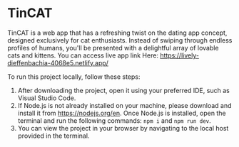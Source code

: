 # TinCAT
TinCAT is a web app that has a refreshing twist on the dating app concept, designed exclusively for cat enthusiasts. Instead of swiping through endless profiles of humans, you'll be presented with a delightful array of lovable cats and kittens.
You can access live app link Here: https://lively-dieffenbachia-4068e5.netlify.app/

To run this project locally, follow these steps:

  1. After downloading the project, open it using your preferred IDE, such as Visual Studio Code.
  2. If Node.js is not already installed on your machine, please download and install it from https://nodejs.org/en. Once Node.js is installed, open the terminal and run the following commands: `npm i` and `npm run dev`.
  3. You can view the project in your browser by navigating to the local host provided in the terminal.

